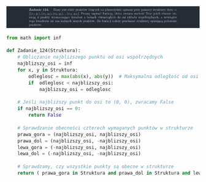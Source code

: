 <picture>
  <source srcset="../../srt/zbior_zadan/124.png" media="(prefers-color-scheme: light)">
  <source srcset="../../srt/zbior_zadan/black_124.png" media="(prefers-color-scheme: dark)">
  <img src="../../srt/zbior_zadan/black_124.png" alt="zadanie 124">
</picture>

```python
from math import inf

def Zadanie_124(Struktura):
    # Obliczanie najbliższego punktu od osi współrzędnych
    najblizszy_osi = inf
    for x, y in Struktura:
        odleglosc = max(abs(x), abs(y))  # Maksymalna odległość od osi dla tego punktu
        if  odleglosc < najblizszy_osi:
            najblizszy_osi = odleglosc

    # Jeśli najbliższy punkt do osi to (0, 0), zwracamy False
    if najblizszy_osi == 0:
        return False

    # Sprawdzanie obecności czterech wymaganych punktów w strukturze
    prawa_gora = (najblizszy_osi, najblizszy_osi)
    prawa_dol = (najblizszy_osi, -najblizszy_osi)
    lewa_gora = (-najblizszy_osi, najblizszy_osi)
    lewa_dol = (-najblizszy_osi, -najblizszy_osi)

    # Sprawdzamy, czy wszystkie punkty są obecne w strukturze
    return ( prawa_gora in Struktura and prawa_dol in Struktura and lewa_gora in Struktura and lewa_dol in Struktura)
```
